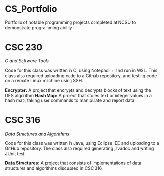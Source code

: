 # CS_Portfolio
Portfolio of notable programming projects completed at NCSU to demonstrate programming ability

# CSC 230
*C and Software Tools*

Code for this class was written in C, using Notepad++ and run in WSL.
This class also required uploading code to a Github repository, and testing code on a remote Linux machine using SSH.

**Encrypter:** A project that encrypts and decrypts blocks of text using the DES algorithm
**Hash Map:** A project that stores text or integer values in a hash map, taking user commands to manipulate and report data

# CSC 316
*Data Structures and Algorithms*

Code for this class was written in Java, using Eclipse IDE and uploading to a GitHub repository.
The class also required generating javadoc and writing JUnit test.

**Data Structures:** A project that consists of implementations of data structures and algorithms discussed in CSC 316
